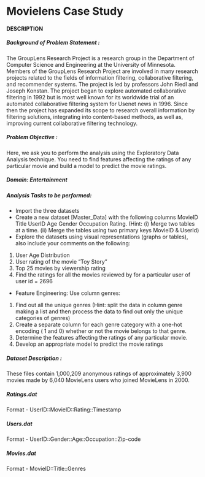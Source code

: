 # Movielens Case Study

#### DESCRIPTION
##### Background of Problem Statement :
The GroupLens Research Project is a research group in the Department of Computer Science and Engineering at the University of Minnesota. Members of
the GroupLens Research Project are involved in many research projects related to the fields of information filtering, collaborative filtering, and recommender
systems. The project is led by professors John Riedl and Joseph Konstan. The project began to explore automated collaborative filtering in 1992 but is most
well known for its worldwide trial of an automated collaborative filtering system for Usenet news in 1996. Since then the project has expanded its scope to
research overall information by filtering solutions, integrating into content-based methods, as well as, improving current collaborative filtering technology.
##### Problem Objective :
Here, we ask you to perform the analysis using the Exploratory Data Analysis technique. You need to find features affecting the ratings of any particular movie
and build a model to predict the movie ratings.
##### Domain: Entertainment
##### Analysis Tasks to be performed:
- Import the three datasets
- Create a new dataset [Master_Data] with the following columns MovieID Title UserID Age Gender Occupation Rating. (Hint: (i) Merge two tables at a time.
(ii) Merge the tables using two primary keys MovieID & UserId)
- Explore the datasets using visual representations (graphs or tables), also include your comments on the following:
1. User Age Distribution
2. User rating of the movie “Toy Story”
3. Top 25 movies by viewership rating
4. Find the ratings for all the movies reviewed by for a particular user of user id = 2696
- Feature Engineering:
Use column genres:
1. Find out all the unique genres (Hint: split the data in column genre making a list and then process the data to find out only the unique categories of
genres)
2. Create a separate column for each genre category with a one-hot encoding ( 1 and 0) whether or not the movie belongs to that genre.
3. Determine the features affecting the ratings of any particular movie.
4. Develop an appropriate model to predict the movie ratings
##### Dataset Description :
These files contain 1,000,209 anonymous ratings of approximately 3,900 movies made by 6,040 MovieLens users who joined MovieLens in 2000.
##### Ratings.dat
Format - UserID::MovieID::Rating::Timestamp
##### Users.dat
Format - UserID::Gender::Age::Occupation::Zip-code
##### Movies.dat
Format - MovieID::Title::Genres
